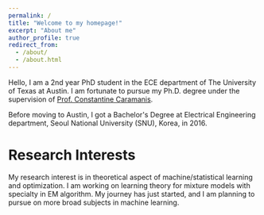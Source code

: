 ```yaml
---
permalink: /
title: "Welcome to my homepage!"
excerpt: "About me"
author_profile: true
redirect_from: 
  - /about/
  - /about.html
---
```


Hello, I am a 2nd year PhD student in the ECE department of The University of Texas at Austin. I am fortunate to pursue my Ph.D. degree under the supervision of [Prof. Constantine Caramanis](http://users.ece.utexas.edu/~cmcaram/constantine_caramanis/Home.html). 

Before moving to Austin, I got a Bachelor's Degree at Electrical Engineering department, Seoul National University (SNU), Korea, in 2016. 

Research Interests
======
My research interest is in theoretical aspect of machine/statistical learning and optimization. I am working on learning theory for mixture models with specialty in EM algorithm. My journey has just started, and I am planning to pursue on more broad subjects in machine learning.  